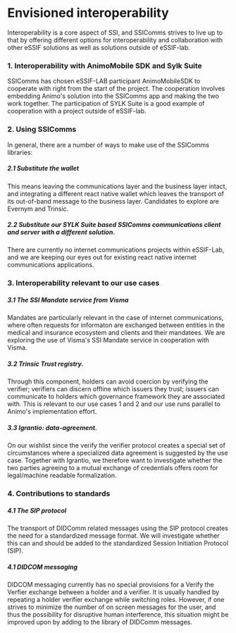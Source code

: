Envisioned interoperability
===========================

Interoperability is a core aspect of SSI, and SSIComms strives to live up to that by offering different options for interoperability and collaboration with other eSSIF solutions as well as solutions outside of eSSIF-lab.

### 1. Interoperability with AnimoMobile SDK and Sylk Suite
SSIComms has chosen eSSIF-LAB participant AnimoMobileSDK to cooperate with right from the start of the project. The cooperation involves embedding Animo's solution into the SSIComms app and making the two work together. The participation of SYLK Suite is a good example of cooperation with a project outside of eSSIF-lab.
 
### 2. Using SSIComms
In general, there are a number of ways to make use of the SSIComms libraries:

##### 2.1 Substitute the wallet 
This means leaving the communications layer and the business layer intact, and integrating a different react native wallet which leaves the transport of its out-of-band message to the business layer.
Candidates to explore are Evernym and Trinsic.

##### 2.2 Substitute our SYLK Suite based SSIComms communications client and server with a different solution.
There are currently no internet communications projects within eSSIF-Lab, and we are keeping our eyes out for existing react native internet communications applications.

### 3. Interoperability relevant to our use cases

##### 3.1 The SSI Mandate service from Visma
Mandates are particularly relevant in the case of internet communications, where often requests for informaton are exchanged between entities in the medical and insurance ecosystem and clients and their mandatees. We are exploring the use of Visma's SSI Mandate service in cooperation with Visma.

##### 3.2 Trinsic Trust registry. 
Through this component, holders can avoid coercion by verifying the verifier; verifiers can discern offline which issuers they trust; issuers can communicate to holders which governance framework they are associated with. This is relevant to our use cases 1 and 2 and our use runs parallel to Animo's implementation effort.

##### 3.3 Igrantio: data-agreement. 
On our wishlist since the verify the verifier protocol creates a special set of circumstances where a specialized data agreement is suggested by the use case. Together with Igrantio, we therefore want to investigate whether the two parties agreeing to a mutual exchange of credentials offers room for legal/machine readable formalization.
 
### 4. Contributions to standards

##### 4.1 The SIP protocol
The transport of DIDComm related messages using the SIP protocol creates the need for a standardized message format. We will investigate whether this can and should be added to the standardized Session Initiation Protocol (SIP).


##### 4.1 DIDCOM messaging 
DIDCOM messaging currently has no special provisions for a Verify the Verfier exchange between a holder and a verifier. It is usually handled by repeating a holder verifier exchange while switching roles. However, if one strives to minimize the number of on screen messages for the user, and thus the possibility for disruptive human interference, this situation might be improved upon by adding to the library of DIDComm messages. 
 
 



